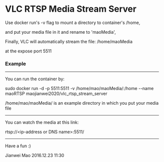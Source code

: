 # VLC RTSP Media Stream Server

Use docker run's -v flag to mount a directory to container's /home,

and put your media file in it and rename to 'maoMedia',

Finally, VLC will automatically stream the file:  /home/maoMedia

at the expose port 5511



### Example

---------------------------------------------

You can run the container by:

sudo docker run -d -p 5511:5511 -v /home/mao/maoMedia/:/home --name maoRTSP maojianwei2020/vlc_rtsp_stream_server

/home/mao/maoMedia/ is an example directory in which you put your media file

---------------------------------------------

You can watch the media at this link:

rtsp://\<ip-address or DNS name\>:5511/

---------------------------------------------


Have a fun :)

Jianwei Mao   2016.12.23 11:30
